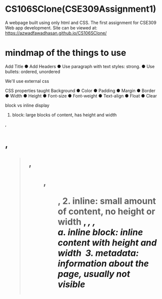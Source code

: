# CS106SClone(CSE309Assignment1)
 A webpage built using only html and CSS. The first assignment for CSE309 Web app development.
 Site can be viewed at:
 https://azwadfawadhasan.github.io/CS106SClone/


# mindmap of the things to use
Add Title
● Add Headers
● Use paragraph with text styles: strong.
● Use bullets: ordered, unordered

We'll use external css

CSS properties taught
Background
● Color
● Padding
● Margin
● Border
● Width
● Height
● Font-size
● Font-weight
● Text-align
● Float
● Clear

block vs inline display

1. block: large blocks of content, has height and width
<p>, <h1>, <blockquote>, <ol>, <ul>, <table>
2. inline: small amount of content, no height or width
<a>, <em>, <strong>,<br>
a. inline block: inline content with height and width
<img>
3. metadata: information about the page, usually not visible
<title>, <meta>



## Inline elements
Take up only as much width as 
needed (flows left to right)
- Cannot have height and width
- Cannot have a block element child
- Cannot be positioned (i.e. CSS 
properties like float and position
do not apply to inline elements)
○ Must position its containing block 
element instead

##  inline-block
 <img>, any element with 
display: inline-block;
- Width is the size of the content, i.e. 
it takes only as much space as 
needed (flows left to right)
- Can have height and width
- Can have a block element as a child
- Can be positioned (i.e. CSS 
properties like float and 
position apply)


## display property
You can change an element's default rendering type by changing 
the display property

## divs and spans
Two generic tags with no intended purpose or style:
● <div>: a generic block element
● <span>: a generic inline element

## css selectors

class -> .
id -> # 
